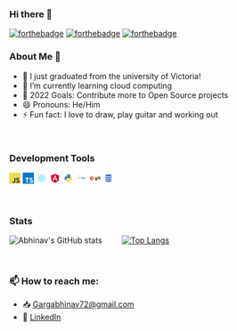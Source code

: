 ### Hi there 👋
[![forthebadge](https://forthebadge.com/images/badges/built-with-love.svg)]()
[![forthebadge](https://forthebadge.com/images/badges/uses-git.svg)]()
[![forthebadge](https://forthebadge.com/images/badges/makes-people-smile.svg)]()

### About Me 💬
- 🔭  I just graduated from the university of Victoria!
- 🌱  I’m currently learning cloud computing
- 🥅  2022 Goals: Contribute more to Open Source projects
- 😄 Pronouns: He/Him
- ⚡ Fun fact: I love to draw, play guitar and working out

<br />

### Development Tools 
 
<code><img height="20" src="https://raw.githubusercontent.com/github/explore/80688e429a7d4ef2fca1e82350fe8e3517d3494d/topics/javascript/javascript.png"></code>
<code><img height="20" src="https://raw.githubusercontent.com/github/explore/80688e429a7d4ef2fca1e82350fe8e3517d3494d/topics/typescript/typescript.png"></code>
<code><img height="20" src="https://raw.githubusercontent.com/github/explore/80688e429a7d4ef2fca1e82350fe8e3517d3494d/topics/react/react.png"></code>
<code><img height="20" src="https://raw.githubusercontent.com/github/explore/80688e429a7d4ef2fca1e82350fe8e3517d3494d/topics/angular/angular.png"></code>
<code><img height="20" src="https://raw.githubusercontent.com/github/explore/80688e429a7d4ef2fca1e82350fe8e3517d3494d/topics/python/python.png"></code>
<code><img height="20" src="https://raw.githubusercontent.com/github/explore/80688e429a7d4ef2fca1e82350fe8e3517d3494d/topics/java/java.png"></code>
<code><img height="20" src="https://raw.githubusercontent.com/github/explore/80688e429a7d4ef2fca1e82350fe8e3517d3494d/topics/git/git.png"></code>
<code><img height="20" src="https://raw.githubusercontent.com/github/explore/80688e429a7d4ef2fca1e82350fe8e3517d3494d/topics/sql/sql.png"></code>


<br />

### Stats 

![Abhinav's GitHub stats](https://github-readme-stats.vercel.app/api?username=AbhinavTheOG&show_icons=true&theme=cobalt) &nbsp; &nbsp; &nbsp; &nbsp; [![Top Langs](https://github-readme-stats.vercel.app/api/top-langs/?username=AbhinavTheOG&theme=cobalt)](https://github.com/anuraghazra/github-readme-stats) 

<br />

### 📫 How to reach me:

- :inbox_tray: Gargabhinav72@gmail.com <br>
- :necktie: [LinkedIn](https://www.linkedin.com/in/abhinav-garg-920a56185/)

